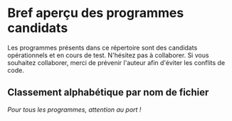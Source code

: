 # Bref aperçu des programmes candidats
Les programmes présents dans ce répertoire sont des candidats opérationnels et en cours de test. N'hésitez pas à collaborer. Si vous souhaitez collaborer, merci de prévenir l'auteur afin d'éviter les conflits de code.

## Classement alphabétique par nom de fichier
_Pour tous les programmes, attention au port !_

